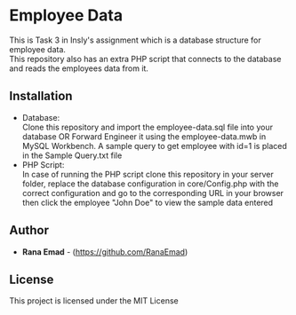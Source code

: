 # Employee Data
This is Task 3 in Insly's assignment which is a database structure for employee data.<br>
This repository also has an extra PHP script that connects to the database and reads the employees data from it.

## Installation
* Database: <br>
 Clone this repository and import the employee-data.sql file into your database OR Forward Engineer it using the employee-data.mwb in MySQL Workbench.
 A sample query to get employee with id=1 is placed in the Sample Query.txt file
* PHP Script: <br>
In case of running the PHP script clone this repository in your server folder, replace the database configuration in core/Config.php with the correct configuration and go to the corresponding URL in your browser then click the employee "John Doe" to view the sample data entered

## Author

* **Rana Emad**  - (https://github.com/RanaEmad)

## License

This project is licensed under the MIT License
